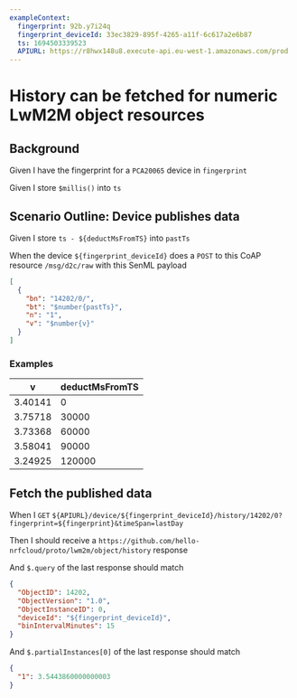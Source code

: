 ```yaml
---
exampleContext:
  fingerprint: 92b.y7i24q
  fingerprint_deviceId: 33ec3829-895f-4265-a11f-6c617a2e6b87
  ts: 1694503339523
  APIURL: https://r8hwx148u8.execute-api.eu-west-1.amazonaws.com/prod
---
```


# History can be fetched for numeric LwM2M object resources

## Background

Given I have the fingerprint for a `PCA20065` device in `fingerprint`

Given I store `$millis()` into `ts`

## Scenario Outline: Device publishes data

Given I store `ts - ${deductMsFromTS}` into `pastTs`

When the device `${fingerprint_deviceId}` does a `POST` to this CoAP resource
`/msg/d2c/raw` with this SenML payload

```json
[
  {
    "bn": "14202/0/",
    "bt": "$number{pastTs}",
    "n": "1",
    "v": "$number{v}"
  }
]
```

### Examples

| v       | deductMsFromTS |
| ------- | -------------- |
| 3.40141 | 0              |
| 3.75718 | 30000          |
| 3.73368 | 60000          |
| 3.58041 | 90000          |
| 3.24925 | 120000         |

## Fetch the published data

When I `GET`
`${APIURL}/device/${fingerprint_deviceId}/history/14202/0?fingerprint=${fingerprint}&timeSpan=lastDay`

Then I should receive a
`https://github.com/hello-nrfcloud/proto/lwm2m/object/history` response

And `$.query` of the last response should match

```json
{
  "ObjectID": 14202,
  "ObjectVersion": "1.0",
  "ObjectInstanceID": 0,
  "deviceId": "${fingerprint_deviceId}",
  "binIntervalMinutes": 15
}
```

And `$.partialInstances[0]` of the last response should match

```json
{
  "1": 3.5443860000000003
}
```
